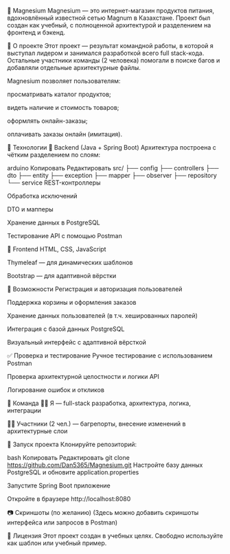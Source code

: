 🛒 Magnesium
Magnesium — это интернет-магазин продуктов питания, вдохновлённый известной сетью Magnum в Казахстане. Проект был создан как учебный, с полноценной архитектурой и разделением на фронтенд и бэкенд.

📌 О проекте
Этот проект — результат командной работы, в которой я выступал лидером и занимался разработкой всего full stack-кода. Остальные участники команды (2 человека) помогали в поиске багов и добавляли отдельные архитектурные файлы.

Magnesium позволяет пользователям:

просматривать каталог продуктов;

видеть наличие и стоимость товаров;

оформлять онлайн-заказы;

оплачивать заказы онлайн (имитация).

🧠 Технологии
🔧 Backend (Java + Spring Boot)
Архитектура построена с чётким разделением по слоям:

arduino
Копировать
Редактировать
src/
├── config
├── controllers
├── dto
├── entity
├── exception
├── mapper
├── observer
├── repository
└── service
REST-контроллеры

Обработка исключений

DTO и мапперы

Хранение данных в PostgreSQL

Тестирование API с помощью Postman

🎨 Frontend
HTML, CSS, JavaScript

Thymeleaf — для динамических шаблонов

Bootstrap — для адаптивной вёрстки

💼 Возможности
Регистрация и авторизация пользователей

Поддержка корзины и оформления заказов

Хранение данных пользователей (в т.ч. хешированных паролей)

Интеграция с базой данных PostgreSQL

Визуальный интерфейс с адаптивной вёрсткой

✅ Проверка и тестирование
Ручное тестирование с использованием Postman

Проверка архитектурной целостности и логики API

Логирование ошибок и откликов

👥 Команда
👨‍💻 Я — full-stack разработка, архитектура, логика, интеграции

👨‍🔧 Участники (2 чел.) — багрепорты, внесение изменений в архитектурные слои

🚀 Запуск проекта
Клонируйте репозиторий:

bash
Копировать
Редактировать
git clone https://github.com/Dan5365/Magnesium.git
Настройте базу данных PostgreSQL и обновите application.properties

Запустите Spring Boot приложение

Откройте в браузере http://localhost:8080

📷 Скриншоты (по желанию)
(Здесь можно добавить скриншоты интерфейса или запросов в Postman)

📜 Лицензия
Этот проект создан в учебных целях. Свободно используйте как шаблон или учебный пример.

